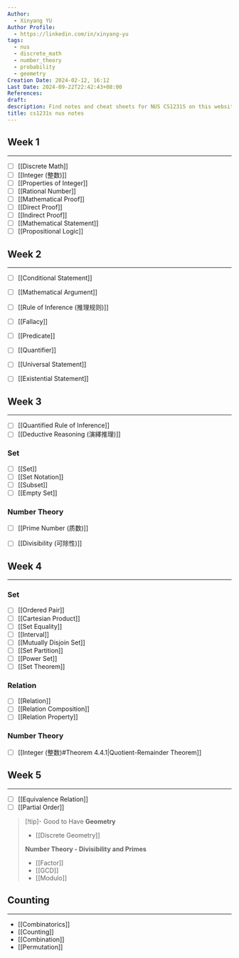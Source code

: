 ```yaml
---
Author:
  - Xinyang YU
Author Profile:
  - https://linkedin.com/in/xinyang-yu
tags:
  - nus
  - discrete_math
  - number_theory
  - probability
  - geometry
Creation Date: 2024-02-12, 16:12
Last Date: 2024-09-22T22:42:43+08:00
References: 
draft: 
description: Find notes and cheat sheets for NUS CS1231S on this website. Get help preparing for your final exam and answers to your questions.
title: cs1231s nus notes
---
```



## Week 1
---
- [ ] [[Discrete Math]]
- [ ] [[Integer (整数)]]
- [ ] [[Properties of Integer]] 
- [ ] [[Rational Number]]
- [ ] [[Mathematical Proof]]
- [ ] [[Direct Proof]]
- [ ] [[Indirect Proof]]
- [ ] [[Mathematical Statement]]
- [ ] [[Propositional Logic]]

## Week 2
---
- [ ] [[Conditional Statement]]
- [ ] [[Mathematical Argument]]
- [ ] [[Rule of Inference (推理规则)]]
- [ ] [[Fallacy]]
- [ ] [[Predicate]]
- [ ] [[Quantifier]]
- [ ] [[Universal Statement]]
- [ ] [[Existential Statement]]


## Week 3
---
- [ ] [[Quantified Rule of Inference]]
- [ ] [[Deductive Reasoning (演繹推理)]]

### Set
- [ ] [[Set]]
- [ ] [[Set Notation]]
- [ ] [[Subset]]
- [ ] [[Empty Set]]

### Number Theory
- [ ] [[Prime Number (质数)]]
- [ ] [[Divisibility (可除性)]]


## Week 4
---
### Set
- [ ] [[Ordered Pair]]
- [ ] [[Cartesian Product]]
- [ ] [[Set Equality]]
- [ ] [[Interval]]
- [ ] [[Mutually Disjoin Set]]
- [ ] [[Set Partition]]
- [ ] [[Power Set]]
- [ ] [[Set Theorem]]

### Relation
- [ ] [[Relation]]
- [ ] [[Relation Composition]]
- [ ] [[Relation Property]]

### Number Theory
- [ ] [[Integer (整数)#Theorem 4.4.1|Quotient-Remainder Theorem]]


## Week 5
---
- [ ] [[Equivalence Relation]]
- [ ] [[Partial Order]]

>[!tip]- Good to Have
> **Geometry**
> - [[Discrete Geometry]]
>   
> **Number Theory - Divisibility and Primes** 
> - [[Factor]]
> - [[GCD]]
> - [[Modulo]]





## Counting
---
- [[Combinatorics]]
- [[Counting]]
- [[Combination]]
- [[Permutation]]

